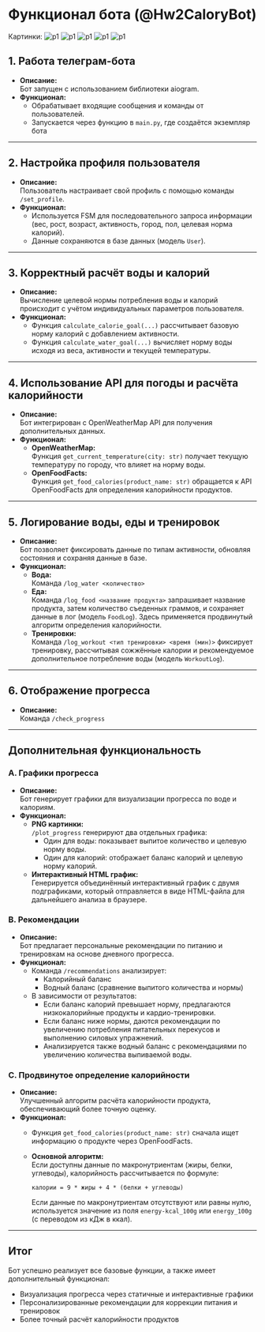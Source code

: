 # Функционал бота (@Hw2CaloryBot)

Картинки:
![p1](images/p1.png)
![p1](images/p2.png)
![p1](images/p3.png)
![p1](images/p4.png)
![p1](images/p5.png)

## 1. Работа телеграм-бота 

- **Описание:**  
  Бот запущен с использованием библиотеки aiogram.  
- **Функционал:**  
  - Обрабатывает входящие сообщения и команды от пользователей.  
  - Запускается через функцию в `main.py`, где создаётся экземпляр бота

---

## 2. Настройка профиля пользователя 

- **Описание:**  
  Пользователь настраивает свой профиль с помощью команды `/set_profile`.  
- **Функционал:**  
  - Используется FSM для последовательного запроса информации (вес, рост, возраст, активность, город, пол, целевая норма калорий).  
  - Данные сохраняются в базе данных (модель `User`).

---

## 3. Корректный расчёт воды и калорий 

- **Описание:**  
  Вычисление целевой нормы потребления воды и калорий происходит с учётом индивидуальных параметров пользователя.  
- **Функционал:**  
  - Функция `calculate_calorie_goal(...)` рассчитывает базовую норму калорий с добавлением активности.  
  - Функция `calculate_water_goal(...)` вычисляет норму воды исходя из веса, активности и текущей температуры.

---

## 4. Использование API для погоды и расчёта калорийности 

- **Описание:**  
  Бот интегрирован с OpenWeatherMap API для получения дополнительных данных.  
- **Функционал:**  
  - **OpenWeatherMap:**  
    Функция `get_current_temperature(city: str)` получает текущую температуру по городу, что влияет на норму воды.
  - **OpenFoodFacts:**  
    Функция `get_food_calories(product_name: str)` обращается к API OpenFoodFacts для определения калорийности продуктов.

---

## 5. Логирование воды, еды и тренировок

- **Описание:**  
  Бот позволяет фиксировать данные по типам активности, обновляя состояния и сохраняя данные в базе.  
- **Функционал:**  
  - **Вода:**  
    Команда `/log_water <количество>` 
  - **Еда:**  
    Команда `/log_food <название продукта>` запрашивает название продукта, затем количество съеденных граммов, и сохраняет данные в лог (модель `FoodLog`). Здесь применяется продвинутый алгоритм определения калорийности.
  - **Тренировки:**  
    Команда `/log_workout <тип тренировки> <время (мин)>` фиксирует тренировку, рассчитывая сожжённые калории и рекомендуемое дополнительное потребление воды (модель `WorkoutLog`).

---

## 6. Отображение прогресса

- **Описание:**  
  Команда `/check_progress`

---

## Дополнительная функциональность

### A. Графики прогресса 

- **Описание:**  
  Бот генерирует графики для визуализации прогресса по воде и калориям.
- **Функционал:**  
  - **PNG картинки:**  
    `/plot_progress` генерируют два отдельных графика:
      - Один для воды: показывает выпитое количество и целевую норму воды.
      - Один для калорий: отображает баланс калорий и целевую норму калорий.
  - **Интерактивный HTML график:**  
    Генерируется объединённый интерактивный график с двумя подграфиками, который отправляется в виде HTML-файла для дальнейшего анализа в браузере.

### B. Рекомендации 

- **Описание:**  
  Бот предлагает персональные рекомендации по питанию и тренировкам на основе дневного прогресса.
- **Функционал:**  
  - Команда `/recommendations` анализирует:
      - Калорийный баланс 
      - Водный баланс (сравнение выпитого количества и нормы)
  - В зависимости от результатов:
      - Если баланс калорий превышает норму, предлагаются низкокалорийные продукты и кардио-тренировки.
      - Если баланс ниже нормы, даются рекомендации по увеличению потребления питательных перекусов и выполнению силовых упражнений.
      - Анализируется также водный баланс с рекомендациями по увеличению количества выпиваемой воды.

### C. Продвинутое определение калорийности 

- **Описание:**  
  Улучшенный алгоритм расчёта калорийности продукта, обеспечивающий более точную оценку.
- **Функционал:**  
  - Функция `get_food_calories(product_name: str)` сначала ищет информацию о продукте через OpenFoodFacts.  
  - **Основной алгоритм:**  
    Если доступны данные по макронутриентам (жиры, белки, углеводы), калорийность рассчитывается по формуле:  
    ```
    калории = 9 * жиры + 4 * (белки + углеводы)
    ```
    
    Если данные по макронутриентам отсутствуют или равны нулю, используется значение из поля `energy-kcal_100g` или `energy_100g` (с переводом из кДж в ккал).

---

## Итог

Бот успешно реализует все базовые функции, а также имеет дополнительный функционал:
- Визуализация прогресса через статичные и интерактивные графики
- Персонализированные рекомендации для коррекции питания и тренировок
- Более точный расчёт калорийности продуктов
